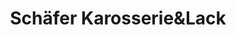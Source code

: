 ---
title: "Schäfer Karosserie&Lack"
url: /koeln/schaefer-karosserieundlack/
shop: Autowerkstatt
---
